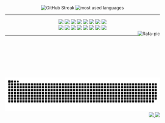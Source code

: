  <div align="center">
  <img height="200px" src="https://github-readme-streak-stats.herokuapp.com?user=antonionetu&theme=radical&border_radius=6&background=45%2C000000%2C130F40" alt="GitHub Streak" />
  <img height="200px" alt="most used languages" height="180px" src="https://github-readme-stats.vercel.app/api/top-langs/?username=antonionetu&count_private=true&theme=radical&bg_color=0,000000,130F40&layout=compact&border_radius=6&langs_count=10&hide=html,markdown,javascript,css,powershell,batchfile,makefile"/>
</div>

<hr>

<div align="center" display:"flex">
  <div>
    <code><img width="5%" src="https://www.svgrepo.com/show/373554/django.svg"></code>
    <code><img width="5%" src="https://www.svgrepo.com/show/374175/vue.svg"></code>
    <code><img width="5%" src="https://www.svgrepo.com/show/452092/react.svg"></code>
    <code><img width="5%" src="https://www.svgrepo.com/show/373848/mysql.svg"></code>
    <code><img width="5%" src="https://www.svgrepo.com/show/439231/mongodb.svg"></code>
    <code><img width="5%" src="https://www.svgrepo.com/show/448266/aws.svg"></code>
    <code><img width="5%" src="https://www.svgrepo.com/show/448236/linux.svg"></code>
    <code><img width="5%" src="https://www.svgrepo.com/show/452192/docker.svg"></code>
  </div>
  <div>
    <code><img width="5%" src="https://www.svgrepo.com/show/452091/python.svg"></code>
    <code><img width="5%" src="https://www.svgrepo.com/show/349540/typescript.svg"></code>
    <code><img width="5%" src="https://www.svgrepo.com/show/452183/cpp.svg"></code>
    <code><img width="5%" src="https://www.svgrepo.com/show/374056/rust.svg"></code>
    <code><img width="5%" src="https://www.svgrepo.com/show/353795/go.svg"></code>
    <code><img width="5%" src="https://www.svgrepo.com/show/374088/solidity.svg"></code>
    <code><img width="5%" src="https://www.svgrepo.com/show/353423/arduino.svg"></code>
    <code><img width="5%" src="https://www.svgrepo.com/show/373623/git.svg"></code>
  </div>
  <img align="right" alt="Rafa-pic" height="150" style="border-radius:'50px';" src="https://cdn-icons-png.flaticon.com/512/619/619054.png?w=740&t=st=1674931409~exp=1674932009~hmac=6b38b153315f41d5dbaf146c">
  </div>
 
<hr>

 <div>
  <picture >
    <source media="not all" srcset="https://raw.githubusercontent.com/platane/snk/output/github-contribution-grid-snake-dark.svg" class="source-dark">
    <source media="(prefers-color-scheme: light),(prefers-color-scheme: dark)" srcset="https://raw.githubusercontent.com/platane/snk/output/github-contribution-grid-snake.svg" class="source-light">
    <img alt="github contribution grid snake animation" src="https://raw.githubusercontent.com/platane/snk/output/github-contribution-grid-snake.svg" style="visibility:visible;max-width:100%;">
  </picture>
  
   <div align="end"> 
      <a href="https://Wa.me//5579988766544" target="_blank"><img src="https://img.shields.io/badge/WhatsApp-25D366?style=for-the-badge&logo=whatsapp&logoColor=white" target="_blank"/>
      <a href="https://www.linkedin.com/in/dev-antonio-fernandes" target="_blank"><img src="https://img.shields.io/badge/LinkedIn-0077B5?style=for-the-badge&logo=linkedin&logoColor=white" target="_blank"/> 
  </div>
 </div>
